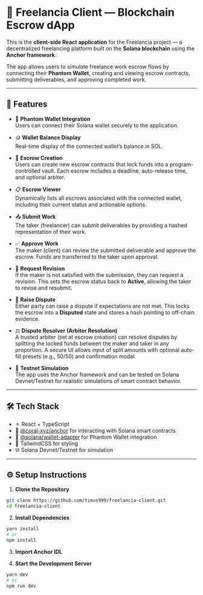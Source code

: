 # 🧾 Freelancia Client — Blockchain Escrow dApp

This is the **client-side React application** for the Freelancia project — a decentralized freelancing platform built on the **Solana blockchain** using the **Anchor framework**.

The app allows users to simulate freelance work escrow flows by connecting their **Phantom Wallet**, creating and viewing escrow contracts, submitting deliverables, and approving completed work.

---

## 🚀 Features

- 🔐 **Phantom Wallet Integration**  
  Users can connect their Solana wallet securely to the application.

- 🪙 **Wallet Balance Display**  
  Real-time display of the connected wallet’s balance in SOL.

- 🧾 **Escrow Creation**  
  Users can create new escrow contracts that lock funds into a program-controlled vault. Each escrow includes a deadline, auto-release time, and optional arbiter.

- 📋 **Escrow Viewer**  
  Dynamically lists all escrows associated with the connected wallet, including their current status and actionable options.

- 📤 **Submit Work**  
  The taker (freelancer) can submit deliverables by providing a hashed representation of their work.

- ✅ **Approve Work**  
  The maker (client) can review the submitted deliverable and approve the escrow. Funds are transferred to the taker upon approval.

- 🔁 **Request Revision**  
  If the maker is not satisfied with the submission, they can request a revision. This sets the escrow status back to **Active**, allowing the taker to revise and resubmit.

- 🚩 **Raise Dispute**  
  Either party can raise a dispute if expectations are not met. This locks the escrow into a **Disputed** state and stores a hash pointing to off-chain evidence.

- ⚖️ **Dispute Resolver (Arbiter Resolution)**  
  A trusted arbiter (set at escrow creation) can resolve disputes by splitting the locked funds between the maker and taker in any proportion. A secure UI allows input of split amounts with optional auto-fill presets (e.g., 50/50) and confirmation modal.

- 🧪 **Testnet Simulation**  
  The app uses the Anchor framework and can be tested on Solana Devnet/Testnet for realistic simulations of smart contract behavior.


---

## 🛠️ Tech Stack

- ⚛️ React + TypeScript
- 💼 [@coral-xyz/anchor](https://github.com/coral-xyz/anchor) for interacting with Solana smart contracts
- 🦄 [@solana/wallet-adapter](https://github.com/solana-labs/wallet-adapter) for Phantom Wallet integration
- 💅 TailwindCSS for styling
- 🌐 Solana Devnet/Testnet for simulation

---



## ⚙️ Setup Instructions

1. **Clone the Repository**

```bash
git clone https://github.com/timus999/freelancia-client.git
cd freelancia-client
```

2. **Install Dependencies**
```bash
yarn install
# or
npm install
```

3. **Import Anchor IDL**

4. **Start the Development Server**
```bash
yarn dev
# or
npm run dev
```